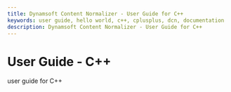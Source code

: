 ```yaml
---
title: Dynamsoft Content Normalizer - User Guide for C++
keywords: user guide, hello world, c++, cplusplus, dcn, documentation
description: Dynamsoft Content Normalizer - User Guide for C++
---
```


# User Guide - C++

user guide for C++
